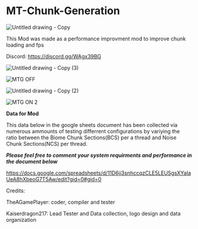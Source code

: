 # MT-Chunk-Generation

![Untitled drawing - Copy](https://github.com/user-attachments/assets/d4ba0b7d-3882-45a1-80cc-0d2340a6f020)


This Mod was made as a performance improvment mod to improve chunk loading and fps


Discord: https://discord.gg/WAgx39BG


![Untitled drawing - Copy (3)](https://github.com/user-attachments/assets/480f979c-87ff-434a-8728-17ab5664a57f)

![MTG OFF](https://github.com/user-attachments/assets/4f8d8ee2-2cfc-4758-829d-6ec7cf64f8e3)

![Untitled drawing - Copy (2)](https://github.com/user-attachments/assets/6350fb82-d1da-4052-bfe2-7f9818269294)

![MTG ON 2](https://github.com/user-attachments/assets/ff330453-8f21-45c9-bbdd-0a36aff18cae)



**Data for Mod**

This data below in the google sheets document has been collected via numerous ammounts of testing differrent configurations by variying the ratio between the Biome Chunk Sections(BCS) per a thread and Noise Chunk Sections(NCS) per thread.

***Please feel free to comment your system requirments and performance in the document below***

https://docs.google.com/spreadsheets/d/11D6ji3snhccqzCLE5LEUSgsXYaIaUeA8hXbeoG7T5Aw/edit?gid=0#gid=0

Credits: 

TheAGamePlayer: coder, compiler and tester

Kaiserdragon217: Lead Tester and Data collection, logo design and data organization 
